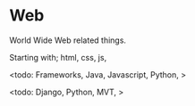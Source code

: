 # Web

World Wide Web related things.

Starting with; html, css, js,

<todo: Frameworks, Java, Javascript, Python, >

<todo: Django, Python, MVT, >


